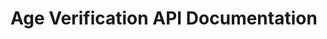 <!-- Optimized: 2025-10-06 -->
<!-- RPM: 1.6.2.1.1.6.2.1_AGE_VERIFICATION_20251006 -->
<!-- Session: E2E RPM DNA Application -->
<!-- AOM: RND (Reggie & Dro) -->
<!-- COI: TECHNOLOGY -->
<!-- RPM: HIGH -->
<!-- ACTION: BUILD -->

# Age Verification API Documentation
